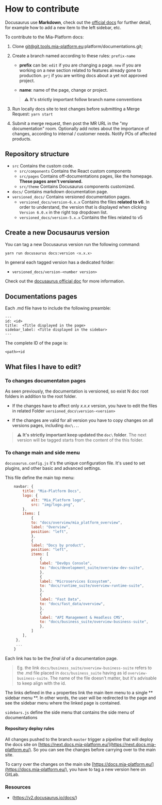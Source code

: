 # How to contribute

Docusaurus use **Markdown**, check out the [official docs](https://v2.docusaurus.io/docs/) for further detail, for example how to add a new item to the left sidebar, etc.

To contribute to the Mia-Platform docs:

1. Clone git@git.tools.mia-platform.eu:platform/documentations.git;
2. Create a branch named according to these rules:
     `prefix-name`
     - **prefix** can be:
      `edit` if you are changing a page.
      `new` if you are working on a new section related to features already gone to production.
      `prj` if you are writing docs about a yet not approved project.

     - **name**: name of the page, change or project.

     > :warning: **It's strictly important follow branch name conventions**

3. Run locally docs site to test changes before submitting a Merge Request: `yarn start`
4. Submit a merge request, then post the MR URL in the "my documentation" room. Optionally add notes about the importance of changes, according to internal / customer needs. Notify POs of affected products.

## Repository structure

- `src`
   Contains the custom code.
     - `src/components`
     Contains the React custom components
     - `src/pages`
     Contains off-documentations pages, like the homepage. **These pages aren't versioned.**
     - `src/theme`
     Contains Docusaurus components customized.
- `docs/`
   Contains markdown documentation page.
- `versioned_docs/`
   Contains  versioned documentation pages.
     - `versioned_docs/version-6.x.x`
          Contains the files **related to v6**. In order to understand, the version that is displayed when clicking `Version 6.0.x` in the right top dropdown list.
     - `versioned_docs/version-5.x.x`
     Contains the files related to v5

## Create a new Docusaurus version

You can tag a new Docusaurus version run the following command:

```bash
yarn run docusaurus docs:version <x.x.x>
```

In general each tagged version has a dedicated folder:
- `versioned_docs/version-<number version>`

Check out the [docusaurus official doc](https://v2.docusaurus.io/docs/versioning/) for more information.

## Documentations pages
Each .md file have to include the following preamble:

```
---
id: <id>
title:  <Title displayed in the page>
sidebar_label: <Title displayed in the sidebar>
---
```

The complete ID of the page is:

 `<path>+id` 

## What files I have to edit?

### To changes documentaton pages

As seen previously, the documentation is versioned, so exist N doc root folders in addition to the root folder. 

* If the changes have to affect only *x.x.x* version, you have to edit the files in related Folder `versioned_docs\version-<version>`  

* If the changes are valid for all version you have to copy changes on all versions pages, including `doc\..`.

> :warning: **It's strictly important keep updated the  `doc\` folder**. The next version will be tagged starts from the content of the this folder.

### To change main and side menu 

`docusaurus.config.js` it's the unique configuration file. It's used to set plugins, and other basic and advanced settings.

This file define the main top menu:

```js
    navbar: {
        title: "Mia-Platform Docs",
        logo: {
            alt: "Mia_Platform logo",
            src: "img/logo.png",
        },
        items: [
            {
            to: "docs/overview/mia_platform_overview",
            label: "Overview",
            position: "left",
            },
            {
            label: "Docs by product",
            position: "left",
            items: [
                {
                label: "DevOps Console",
                to: "docs/development_suite/overview-dev-suite",
                },
                {
                label: "Microservices Ecosystem",
                to: "docs/runtime_suite/overview-runtime-suite",
                },
                {
                label: "Fast Data",
                to: "docs/fast_data/overview",
                },
                {
                label: "API Management & Headless CMS",
                to: "docs/business_suite/overview-business-suite",
                },
            ]
        ],
     },
     ...
    }
```
Each link has to be the *final id* of a documentation page.

> Eg. the link `docs/business_suite/overview-business-suite` refers to the .md file placed in `docs/business_suite` having as id `overview-business-suite`. The name of the file doesn't matter, but it's advisable to keep align with the id.

The links defined in the `a` properties link the main item menu to a single ** sidebar menu **. In other words, the user will be redirected to the page and see the sidebar menu where the linked page is contained.

`sidebars.js` define the side menu that contains the side menu of documentations 



#### Repository deploy rules

All changes pushed to the branch `master` trigger a pipeline that will deploy the docs site on [https://next.docs.mia-platform.eu/](https://next.docs.mia-platform.eu/). So you can see the changes before carrying over to the main site.

To carry over the changes on the main site [https://docs.mia-platform.eu/](https://docs.mia-platform.eu/), you have to tag a new version here on GitLab.

### Resources
- (https://v2.docusaurus.io/docs/)

[nvm]: https://github.com/creationix/nvm